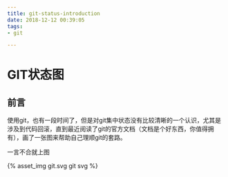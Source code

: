 ```yaml
---
title: git-status-introduction
date: 2018-12-12 00:39:05
tags:
- git

---
```


# GIT状态图

## 前言

使用git，也有一段时间了，但是对git集中状态没有比较清晰的一个认识，尤其是涉及到代码回滚，直到最近阅读了git的官方文档（文档是个好东西，你值得拥有），画了一张图来帮助自己理顺git的套路。

<!-- more -->

一言不合就上图

{% asset_img git.svg git svg %}
